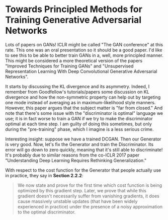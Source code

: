 # Towards Principled Methods for Training Generative Adversarial Networks

Lots of papers on GANs! ICLR might be called "The GAN conference" at this rate.
This one was an oral presentation so it should be a good paper. I'd like to see
this to be able to better train GANs in a, well, more principled manner. This
might be considered a more theoretical version of the papers "Improved Techniques
for Training GANs" and "Unsupervised Representation Learning With Deep
Convolutional Generative Adversarial Networks".

It starts by discussing the KL divergence and its asymmetry. Indeed, I remember
from Goodfellow's tutorials/papers some discussion on KL divergence and how the
non-symmetric property can help out by targeting one mode instead of averaging
as in maximum-likelihood style manners. However, this paper argues that the
subject matter is "far from closed." And note that there's some issue with the
"discriminator is optimal" language we use; it is in fact worse to train a GAN
if we try to make the discriminator optimal at each time step. I am guilty of
doing this sometimes, but only during the "pre-training" phase, which I imagine
is a less serious crime.

Interesting insight: suppose we have a trained DCGAN. Then our Generator is very
good. Now, let's fix the Generator and train the Discriminator. Its error will
go down to zero quickly, meaning that it's still able to discriminate! It's
probably due to similar reasons from the co-ICLR 2017 paper "Understanding Deep
Learning Requires Rethinking Generalization."

With respect to the cost function for the Generator that people actually use in
practice, they say in **Section 2.2.2**:

> We now state and prove for the first time which cost function is being
> optimized by this gradient step. Later, we prove that while this gradient
> doesn't necessarily suffer from vanishing gradients, it does cause massively
> unstable updates (that have been widely experienced in practice) under the
> presence of a noisy approximation to the optimal discriminator.
